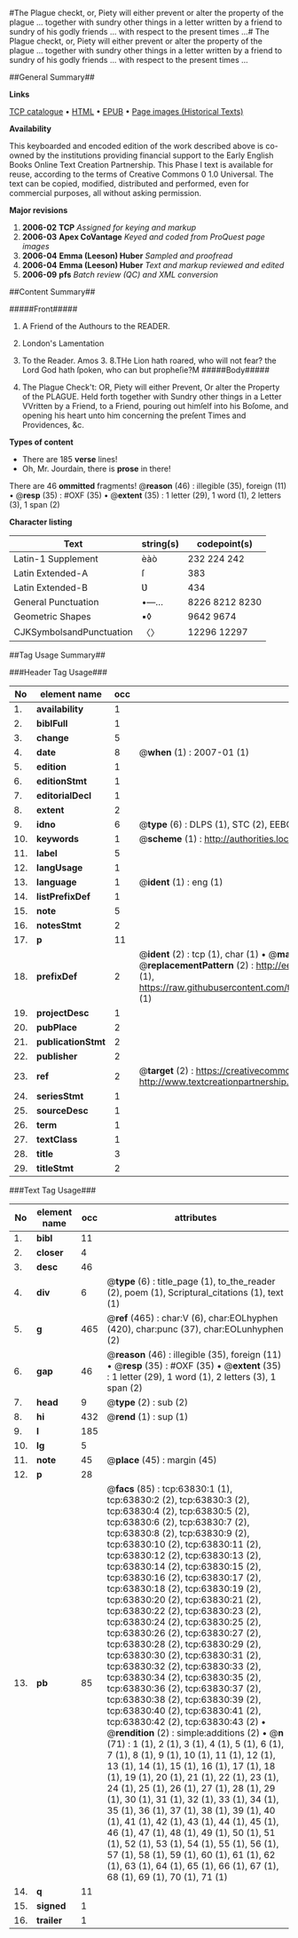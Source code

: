 #The Plague checkt, or, Piety will either prevent or alter the property of the plague ... together with sundry other things in a letter written by a friend to sundry of his godly friends ... with respect to the present times ...#
The Plague checkt, or, Piety will either prevent or alter the property of the plague ... together with sundry other things in a letter written by a friend to sundry of his godly friends ... with respect to the present times ...

##General Summary##

**Links**

[TCP catalogue](http://www.ota.ox.ac.uk/tcp/)  • 
[HTML](http://tei.it.ox.ac.uk/tcp/Texts-HTML/free/A54/A54962.html)  • 
[EPUB](http://tei.it.ox.ac.uk/tcp/Texts-EPUB/free/A54/A54962.epub) • 
[Page images (Historical Texts)](https://data.historicaltexts.jisc.ac.uk/view?pubId=eebo-12589205e&pageId=eebo-12589205e-63830-1)

**Availability**

This keyboarded and encoded edition of the
	       work described above is co-owned by the institutions
	       providing financial support to the Early English Books
	       Online Text Creation Partnership. This Phase I text is
	       available for reuse, according to the terms of Creative
	       Commons 0 1.0 Universal. The text can be copied,
	       modified, distributed and performed, even for
	       commercial purposes, all without asking permission.

**Major revisions**

1. __2006-02__ __TCP__ *Assigned for keying and markup*
1. __2006-03__ __Apex CoVantage__ *Keyed and coded from ProQuest page images*
1. __2006-04__ __Emma (Leeson) Huber__ *Sampled and proofread*
1. __2006-04__ __Emma (Leeson) Huber__ *Text and markup reviewed and edited*
1. __2006-09__ __pfs__ *Batch review (QC) and XML conversion*

##Content Summary##

#####Front#####

1. A Friend of the Authours to the READER.

1. London's Lamentation

1. To the Reader.
Amos 3. 8.THe Lion hath roared, who will not fear? the Lord God hath ſpoken, who can but propheſie?M
#####Body#####

1. The Plague Check't: OR, Piety will either Prevent, Or alter the Property of the PLAGUE. Held forth together with Sundry other things in a Letter VVritten by a Friend, to a Friend, pouring out himſelf into his Boſome, and opening his heart unto him concerning the preſent Times and Providences, &c.

**Types of content**

  * There are 185 **verse** lines!
  * Oh, Mr. Jourdain, there is **prose** in there!

There are 46 **ommitted** fragments! 
 @__reason__ (46) : illegible (35), foreign (11)  •  @__resp__ (35) : #OXF (35)  •  @__extent__ (35) : 1 letter (29), 1 word (1), 2 letters (3), 1 span (2)

**Character listing**


|Text|string(s)|codepoint(s)|
|---|---|---|
|Latin-1 Supplement|èàò|232 224 242|
|Latin Extended-A|ſ|383|
|Latin Extended-B|Ʋ|434|
|General Punctuation|•—…|8226 8212 8230|
|Geometric Shapes|▪◊|9642 9674|
|CJKSymbolsandPunctuation|〈〉|12296 12297|

##Tag Usage Summary##

###Header Tag Usage###

|No|element name|occ|attributes|
|---|---|---|---|
|1.|__availability__|1||
|2.|__biblFull__|1||
|3.|__change__|5||
|4.|__date__|8| @__when__ (1) : 2007-01 (1)|
|5.|__edition__|1||
|6.|__editionStmt__|1||
|7.|__editorialDecl__|1||
|8.|__extent__|2||
|9.|__idno__|6| @__type__ (6) : DLPS (1), STC (2), EEBO-CITATION (1), OCLC (1), VID (1)|
|10.|__keywords__|1| @__scheme__ (1) : http://authorities.loc.gov/ (1)|
|11.|__label__|5||
|12.|__langUsage__|1||
|13.|__language__|1| @__ident__ (1) : eng (1)|
|14.|__listPrefixDef__|1||
|15.|__note__|5||
|16.|__notesStmt__|2||
|17.|__p__|11||
|18.|__prefixDef__|2| @__ident__ (2) : tcp (1), char (1)  •  @__matchPattern__ (2) : ([0-9\-]+):([0-9IVX]+) (1), (.+) (1)  •  @__replacementPattern__ (2) : http://eebo.chadwyck.com/downloadtiff?vid=$1&page=$2 (1), https://raw.githubusercontent.com/textcreationpartnership/Texts/master/tcpchars.xml#$1 (1)|
|19.|__projectDesc__|1||
|20.|__pubPlace__|2||
|21.|__publicationStmt__|2||
|22.|__publisher__|2||
|23.|__ref__|2| @__target__ (2) : https://creativecommons.org/publicdomain/zero/1.0/ (1), http://www.textcreationpartnership.org/docs/. (1)|
|24.|__seriesStmt__|1||
|25.|__sourceDesc__|1||
|26.|__term__|1||
|27.|__textClass__|1||
|28.|__title__|3||
|29.|__titleStmt__|2||


###Text Tag Usage###

|No|element name|occ|attributes|
|---|---|---|---|
|1.|__bibl__|11||
|2.|__closer__|4||
|3.|__desc__|46||
|4.|__div__|6| @__type__ (6) : title_page (1), to_the_reader (2), poem (1), Scriptural_citations (1), text (1)|
|5.|__g__|465| @__ref__ (465) : char:V (6), char:EOLhyphen (420), char:punc (37), char:EOLunhyphen (2)|
|6.|__gap__|46| @__reason__ (46) : illegible (35), foreign (11)  •  @__resp__ (35) : #OXF (35)  •  @__extent__ (35) : 1 letter (29), 1 word (1), 2 letters (3), 1 span (2)|
|7.|__head__|9| @__type__ (2) : sub (2)|
|8.|__hi__|432| @__rend__ (1) : sup (1)|
|9.|__l__|185||
|10.|__lg__|5||
|11.|__note__|45| @__place__ (45) : margin (45)|
|12.|__p__|28||
|13.|__pb__|85| @__facs__ (85) : tcp:63830:1 (1), tcp:63830:2 (2), tcp:63830:3 (2), tcp:63830:4 (2), tcp:63830:5 (2), tcp:63830:6 (2), tcp:63830:7 (2), tcp:63830:8 (2), tcp:63830:9 (2), tcp:63830:10 (2), tcp:63830:11 (2), tcp:63830:12 (2), tcp:63830:13 (2), tcp:63830:14 (2), tcp:63830:15 (2), tcp:63830:16 (2), tcp:63830:17 (2), tcp:63830:18 (2), tcp:63830:19 (2), tcp:63830:20 (2), tcp:63830:21 (2), tcp:63830:22 (2), tcp:63830:23 (2), tcp:63830:24 (2), tcp:63830:25 (2), tcp:63830:26 (2), tcp:63830:27 (2), tcp:63830:28 (2), tcp:63830:29 (2), tcp:63830:30 (2), tcp:63830:31 (2), tcp:63830:32 (2), tcp:63830:33 (2), tcp:63830:34 (2), tcp:63830:35 (2), tcp:63830:36 (2), tcp:63830:37 (2), tcp:63830:38 (2), tcp:63830:39 (2), tcp:63830:40 (2), tcp:63830:41 (2), tcp:63830:42 (2), tcp:63830:43 (2)  •  @__rendition__ (2) : simple:additions (2)  •  @__n__ (71) : 1 (1), 2 (1), 3 (1), 4 (1), 5 (1), 6 (1), 7 (1), 8 (1), 9 (1), 10 (1), 11 (1), 12 (1), 13 (1), 14 (1), 15 (1), 16 (1), 17 (1), 18 (1), 19 (1), 20 (1), 21 (1), 22 (1), 23 (1), 24 (1), 25 (1), 26 (1), 27 (1), 28 (1), 29 (1), 30 (1), 31 (1), 32 (1), 33 (1), 34 (1), 35 (1), 36 (1), 37 (1), 38 (1), 39 (1), 40 (1), 41 (1), 42 (1), 43 (1), 44 (1), 45 (1), 46 (1), 47 (1), 48 (1), 49 (1), 50 (1), 51 (1), 52 (1), 53 (1), 54 (1), 55 (1), 56 (1), 57 (1), 58 (1), 59 (1), 60 (1), 61 (1), 62 (1), 63 (1), 64 (1), 65 (1), 66 (1), 67 (1), 68 (1), 69 (1), 70 (1), 71 (1)|
|14.|__q__|11||
|15.|__signed__|1||
|16.|__trailer__|1||
